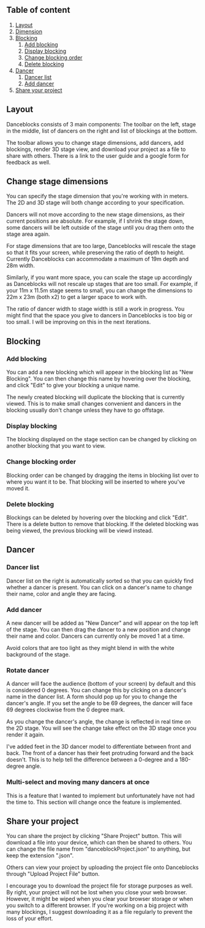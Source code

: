 ## Table of content

1. [Layout](#layout)
2. [Dimension](#change-stage-dimensions)
3. [Blocking](#blocking)
    1. [Add blocking](#add-blocking)
    2. [Display blocking](#display-blocking)
    3. [Change blocking order](#change-blocking-order)
    4. [Delete blocking](#delete-blocking)
4. [Dancer](#dancer)
    1. [Dancer list](#dancer-list)
    2. [Add dancer](#add-dancer)
5. [Share your project](#share-your-project)

## Layout

Danceblocks consists of 3 main components: The toolbar on the left, stage in the middle, list of dancers on the right and list of blockings at the bottom.

The toolbar allows you to change stage dimensions, add dancers, add blockings, render 3D stage view, and download your project as a file to share with others. There is a link to the user guide and a google form for feedback as well.

## Change stage dimensions

You can specify the stage dimension that you're working with in meters. The 2D and 3D stage will both change according to your specification.

Dancers will not move according to the new stage dimensions, as their current positions are absolute. For example, if I shrink the stage down, some dancers will be left outside of the stage until you drag them onto the stage area again.

For stage dimensions that are too large, Danceblocks will rescale the stage so that it fits your screen, while preserving the ratio of depth to height. Currently Danceblocks can accommodate a maximum of 19m depth and 28m width.

Similarly, if you want more space, you can scale the stage up accordingly as Danceblocks will not rescale up stages that are too small. For example, if your 11m x 11.5m stage seems to small, you can change the dimensions to 22m x 23m (both x2) to get a larger space to work with.

The ratio of dancer width to stage width is still a work in progress. You might find that the space you give to dancers in Danceblocks is too big or too small. I will be improving on this in the next iterations.

## Blocking

### Add blocking

You can add a new blocking which will appear in the blocking list as "New Blocking". You can then change this name by hovering over the blocking, and click "Edit" to give your blocking a unique name.

The newly created blocking will duplicate the blocking that is currently viewed. This is to make small changes convenient and dancers in the blocking usually don't change unless they have to go offstage.

### Display blocking

The blocking displayed on the stage section can be changed by clicking on another blocking that you want to view.

### Change blocking order

Blocking order can be changed by dragging the items in blocking list over to where you want it to be. That blocking will be inserted to where you've moved it.

### Delete blocking

Blockings can be deleted by hovering over the blocking and click "Edit". There is a delete button to remove that blocking. If the deleted blocking was being viewed, the previous blocking will be viewd instead.

## Dancer

### Dancer list

Dancer list on the right is automatically sorted so that you can quickly find whether a dancer is present. You can click on a dancer's name to change their name, color and angle they are facing.

### Add dancer

A new dancer will be added as "New Dancer" and will appear on the top left of the stage. You can then drag the dancer to a new position and change their name and color. Dancers can currently only be moved 1 at a time.

Avoid colors that are too light as they might blend in with the white background of the stage.

### Rotate dancer

A dancer will face the audience (bottom of your screen) by default and this is considered 0 degrees. You can change this by clicking on a dancer's name in the dancer list. A form should pop up for you to change the dancer's angle. If you set the angle to be 69 degrees, the dancer will face 69 degrees clockwise from the 0 degree mark.

As you change the dancer's angle, the change is reflected in real time on the 2D stage. You will see the change take effect on the 3D stage once you render it again.

I've added feet in the 3D dancer model to differentiate between front and back. The front of a dancer has their feet protruding forward and the back doesn't. This is to help tell the difference between a 0-degree and a 180-degree angle.

### Multi-select and moving many dancers at once

This is a feature that I wanted to implement but unfortunately have not had the time to. This section will change once the feature is implemented.

## Share your project

You can share the project by clicking "Share Project" button. This will download a file into your device, which can then be shared to others. You can change the file name from "danceblockProject.json" to anything, but keep the extension ".json".

Others can view your project by uploading the project file onto Danceblocks through "Upload Project File" button.

I encourage you to download the project file for storage purposes as well. By right, your project will not be lost when you close your web browser. However, it might be wiped when you clear your browser storage or when you switch to a different browser. If you're working on a big project with many blockings, I suggest downloading it as a file regularly to prevent the loss of your effort.

